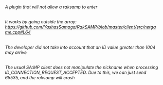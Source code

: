 ###### A plugin that will not allow a raksamp to enter

###### It works by going outside the array: https://github.com/YashasSamaga/RakSAMP/blob/master/client/src/netgame.cpp#L64
###### The developer did not take into account that an ID value greater than 1004 may arrive
###### The usual SA:MP client does not manipulate the nickname when processing ID_CONNECTION_REQUEST_ACCEPTED. Due to this, we can just send 65535, and the raksamp will crash
